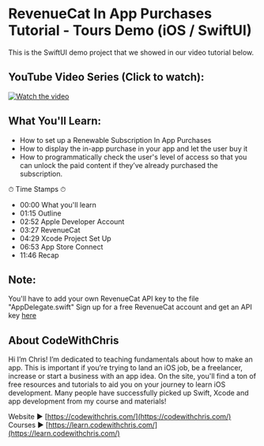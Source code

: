 # RevenueCat In App Purchases Tutorial - Tours Demo (iOS / SwiftUI)
This is the SwiftUI demo project that we showed in our video tutorial below.

## YouTube Video Series (Click to watch):
[![Watch the video](https://img.youtube.com/vi/Ecxucvej1Dc/maxresdefault.jpg)](https://www.youtube.com/watch?v=Ecxucvej1Dc&list=PLMRqhzcHGw1aMOUiH5tq-rlyvpYHwGluV&index=1)

## What You'll Learn:
- How to set up a Renewable Subscription In App Purchases
- How to display the in-app purchase in your app and let the user buy it
- How to programmatically check the user's level of access so that you can unlock the paid content if they’ve already purchased the subscription.

⏱ Time Stamps ⏱
- 00:00 What you'll learn
- 01:15 Outline
- 02:52 Apple Developer Account
- 03:27 RevenueCat
- 04:29 Xcode Project Set Up
- 06:53 App Store Connect
- 11:46 Recap

## Note:
You'll have to add your own RevenueCat API key to the file "AppDelegate.swift"
Sign up for a free RevenueCat account and get an API key [here](https://codewithchris.com/rcat2)

## About CodeWithChris

Hi I’m Chris! I’m dedicated to teaching fundamentals about how to make an app. This is important if you’re trying to land an iOS job, be a freelancer, increase or start a business with an app idea. On the site, you'll find a ton of free resources and tutorials to aid you on your journey to learn iOS development. Many people have successfully picked up Swift, Xcode and app development from my course and materials!

Website ► [https://codewithchris.com/](https://codewithchris.com/)
Courses ► [https://learn.codewithchris.com/](https://learn.codewithchris.com/)
